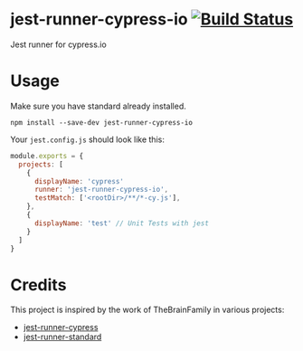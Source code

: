 # jest-runner-cypress-io [![Build Status](https://travis-ci.org/DanielMSchmidt/jest-runner-cypress-io.svg?branch=master)](https://travis-ci.org/DanielMSchmidt/jest-runner-cypress-io)

Jest runner for cypress.io

# Usage

Make sure you have standard already installed.

```
npm install --save-dev jest-runner-cypress-io
```

Your `jest.config.js` should look like this:

```javascript
module.exports = {
  projects: [
    {
      displayName: 'cypress'
      runner: 'jest-runner-cypress-io',
      testMatch: ['<rootDir>/**/*-cy.js'],
    },
    {
      displayName: 'test' // Unit Tests with jest
    }
  ]
}
```

# Credits

This project is inspired by the work of TheBrainFamily in various projects:

* [jest-runner-cypress](https://github.com/TheBrainFamily/jest-runner-cypress)
* [jest-runner-standard](https://github.com/TheBrainFamily/jest-runner-standard)
